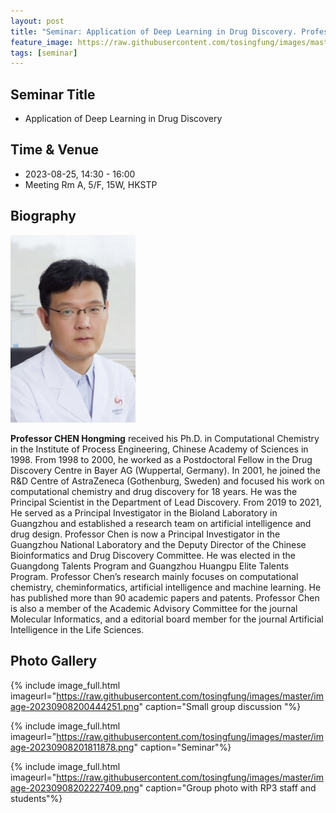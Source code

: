```yaml
---
layout: post
title: "Seminar: Application of Deep Learning in Drug Discovery. Professor Chen Hongming, Guangzhou Laboratory"
feature_image: https://raw.githubusercontent.com/tosingfung/images/master/image-20230908201811878.png
tags: [seminar]
---
```


<!--more-->

## Seminar Title

- Application of Deep Learning in Drug Discovery

## Time & Venue

- 2023-08-25, 14:30 - 16:00
- Meeting Rm A, 5/F, 15W, HKSTP

## Biography

![image-20230908201343993](https://raw.githubusercontent.com/tosingfung/images/master/image-20230908201343993.png)

**Professor CHEN Hongming** received his Ph.D. in Computational Chemistry in the Institute of Process Engineering, Chinese Academy of Sciences in 1998. From 1998 to 2000, he worked as a Postdoctoral Fellow in the Drug Discovery Centre in Bayer AG (Wuppertal, Germany). In 2001, he joined the R&D Centre of AstraZeneca (Gothenburg, Sweden) and focused his work on computational chemistry and drug discovery for 18 years. He was the Principal Scientist in the Department of Lead Discovery. From 2019 to 2021, He served as a Principal Investigator in the Bioland Laboratory in Guangzhou and established a research team on artificial intelligence and drug design. Professor Chen is now a Principal Investigator in the Guangzhou National Laboratory and the Deputy Director of the Chinese Bioinformatics and Drug Discovery Committee. He was elected in the Guangdong Talents Program and Guangzhou Huangpu Elite Talents Program. Professor Chen’s research mainly focuses on computational chemistry, cheminformatics, artificial intelligence and machine learning. He has published more than 90 academic papers and patents. Professor Chen is also a member of the Academic Advisory Committee for the journal Molecular Informatics, and a editorial board member for the journal Artificial Intelligence in the Life Sciences.

## Photo Gallery

{% include image_full.html imageurl="https://raw.githubusercontent.com/tosingfung/images/master/image-20230908200444251.png" caption="Small group discussion "%}

{% include image_full.html imageurl="https://raw.githubusercontent.com/tosingfung/images/master/image-20230908201811878.png" caption="Seminar"%}

{% include image_full.html imageurl="https://raw.githubusercontent.com/tosingfung/images/master/image-20230908202227409.png" caption="Group photo with RP3 staff and students"%}
